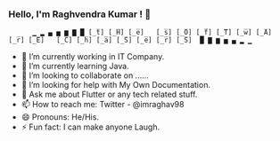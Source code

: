 ### Hello, I'm Raghvendra Kumar ! 👋
          ▁ ▂ ▄ ▅ ▆ ▇ █ [̲̅t] [̲̅H] [̲̅e]   [̲̅s] [̲̅O] [̲̅f] [̲̅T] [̲̅w] [̲̅A] [̲̅r] [̲̅E]   [̲̅C] [̲̅h] [̲̅a] [̲̅S] [̲̅e] [̲̅r] [̲̅S]  █ ▇ ▆ ▅ ▄ ▂ ▁
- 🔭 I’m currently working in IT Company.
- 🌱 I’m currently learning Java.
- 👯 I’m looking to collaborate on ......
- 🤔 I’m looking for help with My Own Documentation.
- 💬 Ask me about Flutter or any tech related stuff.
- 📫 How to reach me: Twitter - @imraghav98
- 😄 Pronouns: He/His.
- ⚡ Fun fact: I can make anyone Laugh.
